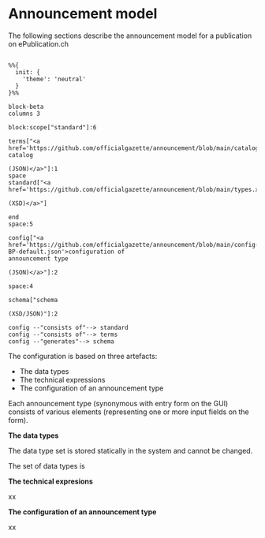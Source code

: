 # Announcement model
The following sections describe the announcement model for a publication on ePublication.ch
```mermaid

%%{
  init: {
    'theme': 'neutral'
  }
}%%

block-beta
columns 3

block:scope["standard"]:6

terms["<a href='https://github.com/officialgazette/announcement/blob/main/catalog.json'>terms
catalog

(JSON)</a>"]:1
space
standard["<a href='https://github.com/officialgazette/announcement/blob/main/types.xsd'>types

(XSD)</a>"]

end
space:5

config["<a href='https://github.com/officialgazette/announcement/blob/main/config-BP-default.json'>configuration of
announcement type

(JSON)</a>"]:2

space:4

schema["schema

(XSD/JSON)"]:2

config --"consists of"--> standard
config --"consists of"--> terms
config --"generates"--> schema

```

The configuration is based on three artefacts:
- The data types
- The technical expressions
- The configuration of an announcement type

Each announcement type (synonymous with entry form on the GUI) consists of various elements (representing one or more input fields on the form).

**The data types**

The data type set is stored statically in the system and cannot be changed.

The set of data types is 

**The technical expresions**

xx

**The configuration of an announcement type**

xx
